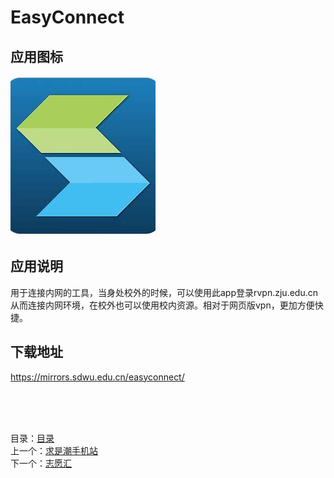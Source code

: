 # EasyConnect

## 应用图标

![picture](../src/EasyConnect.jpg)

## 应用说明

用于连接内网的工具，当身处校外的时候，可以使用此app登录rvpn.zju.edu.cn从而连接内网环境，在校外也可以使用校内资源。相对于网页版vpn，更加方便快捷。

## 下载地址

<https://mirrors.sdwu.edu.cn/easyconnect/>

&nbsp;  
&nbsp;  
&nbsp;  

目录：[目录](../Readme.md)  
上一个：[求是潮手机站](%E6%B1%82%E6%98%AF%E6%BD%AE%E6%89%8B%E6%9C%BA%E7%AB%99.md)  
下一个：[志愿汇](%E5%BF%97%E6%84%BF%E6%B1%87.md)
